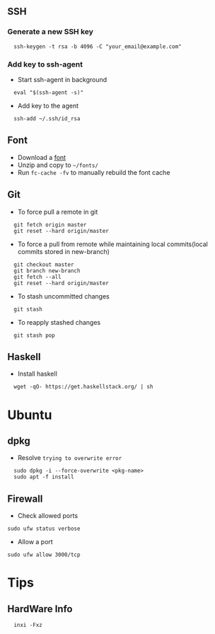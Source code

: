 ## SSH

### Generate a new SSH key

  ```
    ssh-keygen -t rsa -b 4096 -C "your_email@example.com"
  ```

### Add key to ssh-agent

  - Start ssh-agent in background
  ```
    eval "$(ssh-agent -s)"
  ```

  - Add key to the agent
  ```
    ssh-add ~/.ssh/id_rsa
  ```

## Font

  - Download a [font](http://nerdfonts.com/)
  - Unzip and copy to `~/fonts/`
  - Run `fc-cache -fv` to manually rebuild the font cache


## Git

  - To force pull a remote in git
  ```
    git fetch origin master
    git reset --hard origin/master
  ```
  - To force a pull from remote while maintaining local commits(local commits stored in new-branch)
  ```
    git checkout master
    git branch new-branch
    git fetch --all
    git reset --hard origin/master
  ```

  - To stash uncommitted changes
  ```
    git stash
  ```
  - To reapply stashed changes
  ```
    git stash pop
  ```

## Haskell
  - Install haskell
  ```
    wget -qO- https://get.haskellstack.org/ | sh
  ```

# Ubuntu

## dpkg

  - Resolve `trying to overwrite error`
  ```
    sudo dpkg -i --force-overwrite <pkg-name>
    sudo apt -f install
  ```

## Firewall

  - Check allowed ports
  ```
  sudo ufw status verbose
  ```

  - Allow a port
  ```
  sudo ufw allow 3000/tcp
  ```

# Tips

## HardWare Info

  ```
    inxi -Fxz
  ```
